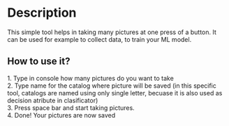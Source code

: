 <h1>Description</h1>
This simple tool helps in taking many pictures at one press of a button. It can be used for example to collect data, to train your ML model. 

<h2>How to use it?</h2>
1. Type in console how many pictures do you want to take <br>
2. Type name for the catalog where picture will be saved (in this specific tool, catalogs are named using only single letter, becuase it is also used as decision atribute in clasificator) <br>
3. Press space bar and start taking pictures. <br>
4. Done! Your pictures are now saved <br>

